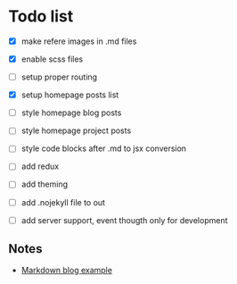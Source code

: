 # Todo list

- [x] make refere images in .md files

- [x] enable scss files

- [ ] setup proper routing

- [x] setup homepage posts list

- [ ] style homepage blog posts

- [ ] style homepage project posts

- [ ] style code blocks after .md to jsx conversion

- [ ] add redux

- [ ] add theming

- [ ] add .nojekyll file to out

- [ ] add server support, event thougth only for development

## Notes

- [Markdown blog example](https://blog.toukopeltomaa.com/Next-JS-Markdown-blog/)
